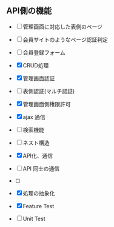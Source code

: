 ## API側の機能

- [ ] 管理画面に対応した表側のページ
- [ ] 会員サイトのようなページ認証判定
- [ ] 会員登録フォーム
- [x] CRUD処理
- [x] 管理画面認証
- [ ] 表側認証(マルチ認証)
- [x] 管理画面側権限許可
- [x] ajax 通信
- [ ] 検索機能
- [ ] ネスト構造
- [x] API化、通信
- [ ] API 同士の通信
- [ ] 

- [x] 処理の抽象化
- [x] Feature Test
- [ ] Unit Test